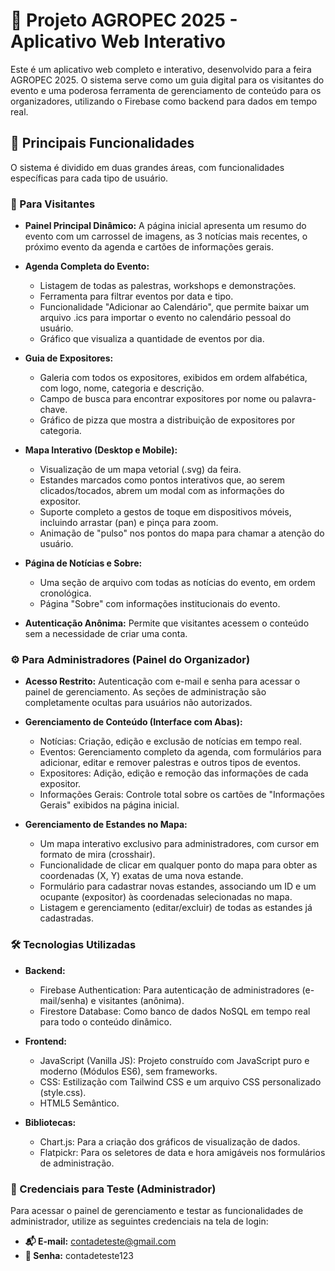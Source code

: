 # 🚜 Projeto AGROPEC 2025 - Aplicativo Web Interativo
Este é um aplicativo web completo e interativo, desenvolvido para a feira AGROPEC 2025. O sistema serve como um guia digital para os visitantes do evento e uma poderosa ferramenta de gerenciamento de conteúdo para os organizadores, utilizando o Firebase como backend para dados em tempo real.

## 🚀 Principais Funcionalidades
O sistema é dividido em duas grandes áreas, com funcionalidades específicas para cada tipo de usuário.

### 🧍 Para Visitantes
* **Painel Principal Dinâmico:** A página inicial apresenta um resumo do evento com um carrossel de imagens, as 3 notícias mais recentes, o próximo evento da agenda e cartões de informações gerais.
* **Agenda Completa do Evento:**
  * Listagem de todas as palestras, workshops e demonstrações.
  * Ferramenta para filtrar eventos por data e tipo.
  * Funcionalidade "Adicionar ao Calendário", que permite baixar um arquivo .ics para importar o evento no calendário pessoal do usuário.
  * Gráfico que visualiza a quantidade de eventos por dia.

* **Guia de Expositores:**
  * Galeria com todos os expositores, exibidos em ordem alfabética, com logo, nome, categoria e descrição.
  * Campo de busca para encontrar expositores por nome ou palavra-chave.
  * Gráfico de pizza que mostra a distribuição de expositores por categoria.

* **Mapa Interativo (Desktop e Mobile):**
  * Visualização de um mapa vetorial (.svg) da feira.
  * Estandes marcados como pontos interativos que, ao serem clicados/tocados, abrem um modal com as informações do expositor.
  * Suporte completo a gestos de toque em dispositivos móveis, incluindo arrastar (pan) e pinça para zoom.
  * Animação de "pulso" nos pontos do mapa para chamar a atenção do usuário.

* **Página de Notícias e Sobre:**
  * Uma seção de arquivo com todas as notícias do evento, em ordem cronológica.
  * Página "Sobre" com informações institucionais do evento.

* **Autenticação Anônima:** Permite que visitantes acessem o conteúdo sem a necessidade de criar uma conta.

### ⚙️ Para Administradores (Painel do Organizador)
* **Acesso Restrito:** Autenticação com e-mail e senha para acessar o painel de gerenciamento. As seções de administração são completamente ocultas para usuários não autorizados.

* **Gerenciamento de Conteúdo (Interface com Abas):**
  * Notícias: Criação, edição e exclusão de notícias em tempo real.
  * Eventos: Gerenciamento completo da agenda, com formulários para adicionar, editar e remover palestras e outros tipos de eventos.
  * Expositores: Adição, edição e remoção das informações de cada expositor.
  * Informações Gerais: Controle total sobre os cartões de "Informações Gerais" exibidos na página inicial.

* **Gerenciamento de Estandes no Mapa:**
  * Um mapa interativo exclusivo para administradores, com cursor em formato de mira (crosshair).
  * Funcionalidade de clicar em qualquer ponto do mapa para obter as coordenadas (X, Y) exatas de uma nova estande.
  * Formulário para cadastrar novas estandes, associando um ID e um ocupante (expositor) às coordenadas selecionadas no mapa.
  * Listagem e gerenciamento (editar/excluir) de todas as estandes já cadastradas.

### 🛠️ Tecnologias Utilizadas
* **Backend:**
  * Firebase Authentication: Para autenticação de administradores (e-mail/senha) e visitantes (anônima).
  * Firestore Database: Como banco de dados NoSQL em tempo real para todo o conteúdo dinâmico.

* **Frontend:**
  * JavaScript (Vanilla JS): Projeto construído com JavaScript puro e moderno (Módulos ES6), sem frameworks.
  * CSS: Estilização com Tailwind CSS e um arquivo CSS personalizado (style.css).
  * HTML5 Semântico.

* **Bibliotecas:**
  * Chart.js: Para a criação dos gráficos de visualização de dados.
  * Flatpickr: Para os seletores de data e hora amigáveis nos formulários de administração.

### 🔑 Credenciais para Teste (Administrador)
Para acessar o painel de gerenciamento e testar as funcionalidades de administrador, utilize as seguintes credenciais na tela de login:

* **📬 E-mail:** contadeteste@gmail.com
* **🔑 Senha:** contadeteste123
